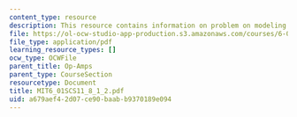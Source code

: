 ```yaml
---
content_type: resource
description: This resource contains information on problem on modeling resistors.
file: https://ol-ocw-studio-app-production.s3.amazonaws.com/courses/6-01sc-introduction-to-electrical-engineering-and-computer-science-i-spring-2011/a679aef42d07ce90baabb9370189e094_MIT6_01SCS11_8_1_2.pdf
file_type: application/pdf
learning_resource_types: []
ocw_type: OCWFile
parent_title: Op-Amps
parent_type: CourseSection
resourcetype: Document
title: MIT6_01SCS11_8_1_2.pdf
uid: a679aef4-2d07-ce90-baab-b9370189e094
---
```

